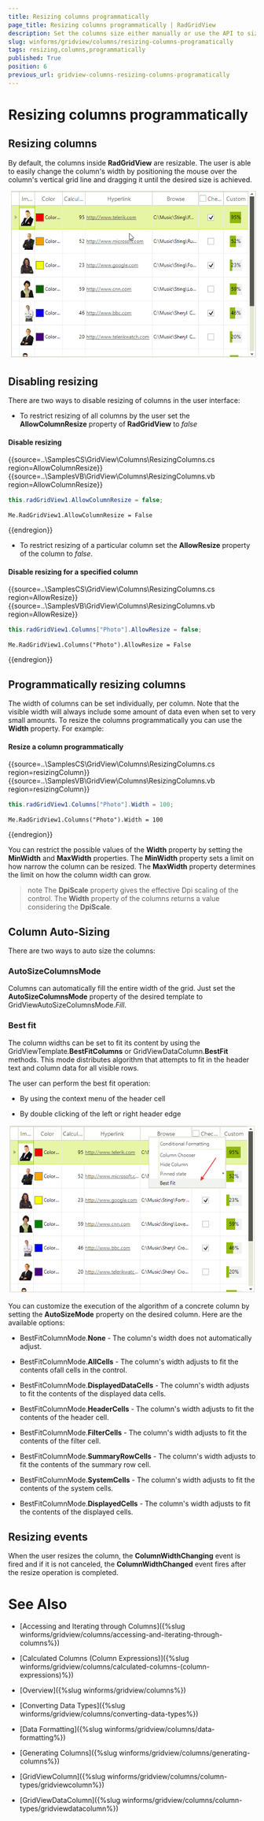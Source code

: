 ```yaml
---
title: Resizing columns programmatically
page_title: Resizing columns programmatically | RadGridView
description: Set the columns size either manually or use the API to size the columns according to their content.
slug: winforms/gridview/columns/resizing-columns-programatically
tags: resizing,columns,programmatically
published: True
position: 6
previous_url: gridview-columns-resizing-columns-programatically
---
```


# Resizing columns programmatically

## Resizing columns

By default, the columns inside **RadGridView** are resizable. The user is able to easily change the column's width by positioning the mouse over the column's vertical grid line and dragging it until the desired size is achieved. 

![gridview-columns-rezise-columns001](images/gridview-columns-rezise-columns001.gif)

## Disabling resizing

There are two ways to disable resizing of columns in the user interface:

* To restrict resizing of all columns by the user set the __AllowColumnResize__ property of **RadGridView** to *false*

#### Disable resizing

{{source=..\SamplesCS\GridView\Columns\ResizingColumns.cs region=AllowColumnResize}} 
{{source=..\SamplesVB\GridView\Columns\ResizingColumns.vb region=AllowColumnResize}} 

````C#
this.radGridView1.AllowColumnResize = false;

````
````VB.NET
Me.RadGridView1.AllowColumnResize = False

````

{{endregion}}

* To restrict resizing of a particular column set the __AllowResize__ property of the column to *false*.

#### Disable resizing for a specified column

{{source=..\SamplesCS\GridView\Columns\ResizingColumns.cs region=AllowResize}} 
{{source=..\SamplesVB\GridView\Columns\ResizingColumns.vb region=AllowResize}} 

````C#
this.radGridView1.Columns["Photo"].AllowResize = false;

````
````VB.NET
Me.RadGridView1.Columns("Photo").AllowResize = False

````

{{endregion}}

## Programmatically resizing columns

The width of columns can be set individually, per column. Note that the visible width will always include some amount of data even when set to very small amounts. To resize the columns programmatically you can use the __Width__ property. For example: 

#### Resize a column programmatically

{{source=..\SamplesCS\GridView\Columns\ResizingColumns.cs region=resizingColumn}} 
{{source=..\SamplesVB\GridView\Columns\ResizingColumns.vb region=resizingColumn}} 

````C#
this.radGridView1.Columns["Photo"].Width = 100;

````
````VB.NET
Me.RadGridView1.Columns("Photo").Width = 100

````

{{endregion}}

You can restrict the possible values of the __Width__ property by setting the __MinWidth__ and __MaxWidth__ properties. The __MinWidth__ property sets a limit on how narrow the column can be resized. The __MaxWidth__ property determines the limit on how the column width can grow.

>note The **DpiScale** property gives the effective Dpi scaling of the control. The **Width** property of the columns returns a value considering the **DpiScale**.

## Column Auto-Sizing

There are two ways to auto size the columns:

### AutoSizeColumnsMode

Columns can automatically fill the entire width of the grid. Just set the __AutoSizeColumnsMode__ property of the desired template to GridViewAutoSizeColumnsMode.*Fill*.

### Best fit

The column widths can be set to fit its content by using the GridViewTemplate.__BestFitColumns__ or GridViewDataColumn.__BestFit__ methods. This mode distributes algorithm that attempts to fit in the header text and column data for all visible rows.

The user can perform the best fit operation:

* By using the context menu of the header cell

* By double clicking of the left or right header edge 

![](images/gridview-columns-rezise-columns003.png)

You can customize the execution of the algorithm of a concrete column by setting the __AutoSizeMode__ property on the desired column. Here are the available options:

* BestFitColumnMode.__None__ - The column's width does not automatically adjust.

* BestFitColumnMode.__AllCells__ - The column's width adjusts to fit the contents ofall cells in the control.

* BestFitColumnMode.__DisplayedDataCells__ - The column's width adjusts to fit the contents of the displayed data cells.

* BestFitColumnMode.__HeaderCells__ - The column's width adjusts to fit the contents of the header cell.

* BestFitColumnMode.__FilterCells__ - The column's width adjusts to fit the contents of the filter cell.

* BestFitColumnMode.__SummaryRowCells__ - The column's width adjusts to fit the contents of the summary row cell.

* BestFitColumnMode.__SystemCells__ - The column's width adjusts to fit the contents of the system cells.

* BestFitColumnMode.__DisplayedCells__ - The column's width adjusts to fit the contents of the displayed cells.

## Resizing events

When the user resizes the column, the __ColumnWidthChanging__ event is fired and if it is not canceled, the __ColumnWidthChanged__ event fires after the resize operation is completed.

# See Also
* [Accessing and Iterating through Columns]({%slug winforms/gridview/columns/accessing-and-iterating-through-columns%})

* [Calculated Columns (Column Expressions)]({%slug winforms/gridview/columns/calculated-columns-(column-expressions)%})

* [Overview]({%slug winforms/gridview/columns%})

* [Converting Data Types]({%slug winforms/gridview/columns/converting-data-types%})

* [Data Formatting]({%slug winforms/gridview/columns/data-formatting%})

* [Generating Columns]({%slug winforms/gridview/columns/generating-columns%})

* [GridViewColumn]({%slug winforms/gridview/columns/column-types/gridviewcolumn%})

* [GridViewDataColumn]({%slug winforms/gridview/columns/column-types/gridviewdatacolumn%})

